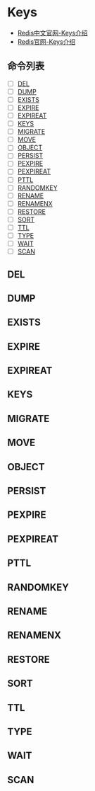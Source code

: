 # Keys
- [Redis中文官网-Keys介绍](http://www.redis.cn/commands.html#generic)
- [Redis官网-Keys介绍](https://redis.io/commands#generic)
## 命令列表 
- [ ] [DEL](#DEL)
- [ ] [DUMP](#DUMP)
- [ ] [EXISTS](#EXISTS)
- [ ] [EXPIRE](#EXPIRE)
- [ ] [EXPIREAT](#EXPIREAT)
- [ ] [KEYS](#KEYS)
- [ ] [MIGRATE](#MIGRATE)
- [ ] [MOVE](#MOVE)
- [ ] [OBJECT](#OBJECT)
- [ ] [PERSIST](#PERSIST)
- [ ] [PEXPIRE](#PEXPIRE)
- [ ] [PEXPIREAT](#PEXPIREAT)
- [ ] [PTTL](#PTTL)
- [ ] [RANDOMKEY](#RANDOMKEY)
- [ ] [RENAME](#RENAME)
- [ ] [RENAMENX](#RENAMENX)
- [ ] [RESTORE](#RESTORE)
- [ ] [SORT](#SORT)
- [ ] [TTL](#TTL)
- [ ] [TYPE](#TYPE)
- [ ] [WAIT](#WAIT)
- [ ] [SCAN](#SCAN)
## <span id="DEL">DEL</span>
## <span id="DUMP">DUMP</span>
## <span id="EXISTS">EXISTS</span>
## <span id="EXPIRE">EXPIRE</span>
## <span id="EXPIREAT">EXPIREAT</span>
## <span id="KEYS">KEYS</span>
## <span id="MIGRATE">MIGRATE</span>
## <span id="MOVE">MOVE</span>
## <span id="OBJECT">OBJECT</span>
## <span id="PERSIST">PERSIST</span>
## <span id="PEXPIRE">PEXPIRE</span>
## <span id="PEXPIREAT">PEXPIREAT</span>
## <span id="PTTL">PTTL</span>
## <span id="RANDOMKEY">RANDOMKEY</span>
## <span id="RENAME">RENAME</span>
## <span id="RENAMENX">RENAMENX</span>
## <span id="RESTORE">RESTORE</span>
## <span id="SORT">SORT</span>
## <span id="TTL">TTL</span>
## <span id="TYPE">TYPE</span>
## <span id="WAIT">WAIT</span>
## <span id="SCAN">SCAN</span>




































































